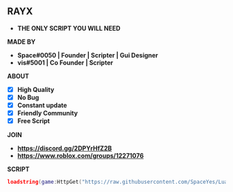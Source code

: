 ## RAYX
* **__THE ONLY SCRIPT YOU WILL NEED__**

**__MADE BY__** 
* **__Space#0050 | Founder | Scripter | Gui Designer__**
* **__vis#5001 | Co Founder | Scripter__**

**__ABOUT__**
- [x] **__High Quality__**
- [x] **__No Bug__**
- [x] **__Constant update__**
- [x] **__Friendly Community__**
- [x] **__Free Script__**

**__JOIN__**
* **__https://discord.gg/2DPYrHfZ2B__**
* **__https://www.roblox.com/groups/12271076__**

**__SCRIPT__**
```lua
loadstring(game:HttpGet("https://raw.githubusercontent.com/SpaceYes/Lua/Main/DaHood.Lua", true))();
```
